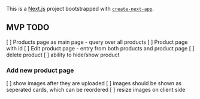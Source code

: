 This is a [Next.js](https://nextjs.org/) project bootstrapped with [`create-next-app`](https://github.com/vercel/next.js/tree/canary/packages/create-next-app).

## MVP TODO
[ ] Products page as main page - query over all products
[ ] Product page with id
[ ] Edit product page - entry from both products and product page
[ ] delete product
[ ] ability to hide/show product

### Add new product page
[ ] show images after they are uploaded
[ ] images should be shown as seperated cards, which can be reordered
[ ] resize images on client side
